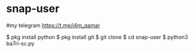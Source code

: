 # snap-user

#my telegram https://t.me/i4m_qamar

$ pkg install python
$ pkg install git
$ git clone 
$ cd snap-user
$ python3 ba7ri-sc.py
